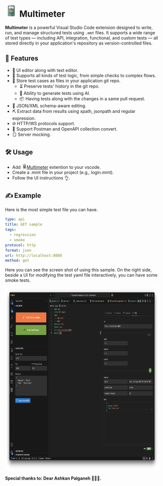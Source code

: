 # <img src="res/icon.png" alt="Multimeter Logo" width="40" height="40"/> Multimeter

**Multimeter** is a powerful Visual Studio Code extension designed to write, run, and manage structured tests using `.mmt` files. It supports a wide range of test types — including API, integration, functional, and custom tests — all stored directly in your application's repository as version-controlled files.

## 🚀 Features

- 🧩 UI editor along with text editor.
- 🧪 Supports all kinds of test logic, from simple checks to complex flows.
- 💾 Store test cases as files in your application git repo.
  - ⏳ Preserve tests' history in the git repo.
  - 🤖 Ability to generate tests using AI.
  - 📦 Having tests along with the changes in a same pull request.
- 🧱 JSON/XML schema-aware editing.
- ⛏️ Extract data from results using xpath, jsonpath and regular expression.
- 🌐 HTTP/WS protocols support.
- 🔄 Support Postman and OpenAPI collection convert.
- 🪞 Server mocking.

## 🛠️ Usage
- Add <img src="res/icon.png" alt="Multimeter Logo" width="16" height="16"/>[Multimeter](https://marketplace.visualstudio.com/items?itemName=mshobeyri.multimeter) extention to your vscode.
- Create a .mmt file in your project (e.g., login.mmt).
- Follow the UI instructions 👌.

## ✍️ Example

Here is the most simple test file you can have.
```yaml
type: api
title: GET sample
tags:
  - regression
  - smoke
protocol: http
format: json
url: http://localhost:8080
method: get
```

Here you can see the screen shot of using this sample. On the right side, beside a UI for modifying the test yaml file interactively, you can have some smoke tests.

<img src="screenshots/simple_get.png" alt="Multimeter simple get" width="800" height="600"/> 

**Special thanks to: Dear Ashkan Palganeh 👨🏻‍🦱.**